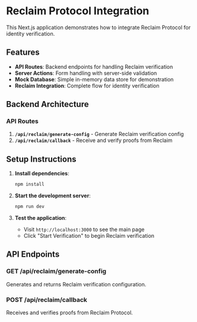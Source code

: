 # Reclaim Protocol Integration

This Next.js application demonstrates how to integrate Reclaim Protocol for identity verification.

## Features

- **API Routes**: Backend endpoints for handling Reclaim verification
- **Server Actions**: Form handling with server-side validation
- **Mock Database**: Simple in-memory data store for demonstration
- **Reclaim Integration**: Complete flow for identity verification

## Backend Architecture

### API Routes

1. **`/api/reclaim/generate-config`** - Generate Reclaim verification config
2. **`/api/reclaim/callback`** - Receive and verify proofs from Reclaim

## Setup Instructions

1. **Install dependencies**:
   ```bash
   npm install
   ```

2. **Start the development server**:
   ```bash
   npm run dev
   ```

4. **Test the application**:
   - Visit `http://localhost:3000` to see the main page
   - Click "Start Verification" to begin Reclaim verification

## API Endpoints

### GET /api/reclaim/generate-config
Generates and returns Reclaim verification configuration.

### POST /api/reclaim/callback
Receives and verifies proofs from Reclaim Protocol.
